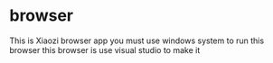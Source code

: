 # browser
This is Xiaozi browser app you must use windows system to run this browser this browser is use visual studio to make it
